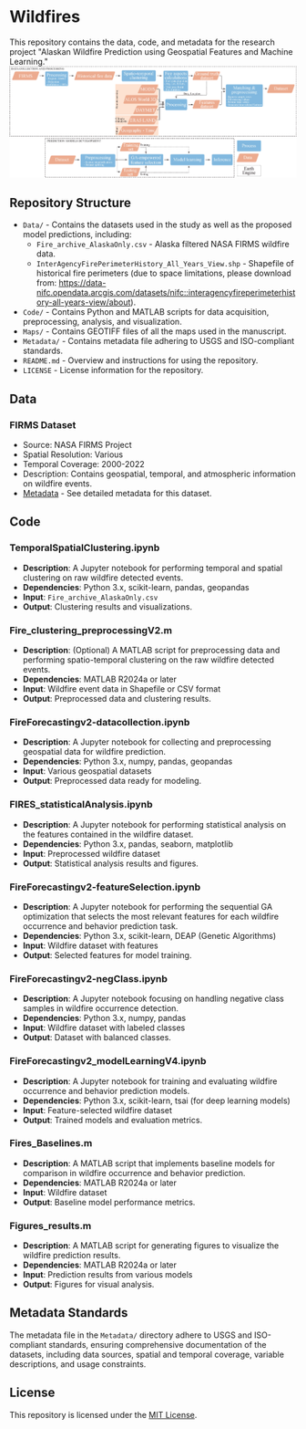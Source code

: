 # Wildfires
This repository contains the data, code, and metadata for the research project "Alaskan Wildfire Prediction using Geospatial Features and Machine Learning."
![The proposed framework for Wildfire occurrence and behavior prediction in Alaska](Cenceptual_Diagram_Fires.jpg "The proposed framework for Wildfire occurrence and behavior prediction in Alaska")

## Repository Structure
- `Data/` - Contains the datasets used in the study as well as the proposed model predictions, including:
  - `Fire_archive_AlaskaOnly.csv` - Alaska filtered NASA FIRMS wildfire data.
  - `InterAgencyFirePerimeterHistory_All_Years_View.shp` - Shapefile of historical fire perimeters (due to space limitations, please download from: https://data-nifc.opendata.arcgis.com/datasets/nifc::interagencyfireperimeterhistory-all-years-view/about).
- `Code/` - Contains Python and MATLAB scripts for data acquisition, preprocessing, analysis, and visualization.
- `Maps/` - Contains GEOTIFF files of all the maps used in the manuscript.
- `Metadata/` - Contains metadata file adhering to USGS and ISO-compliant standards.
- `README.md` - Overview and instructions for using the repository.
- `LICENSE` - License information for the repository.

## Data
### FIRMS Dataset
- Source: NASA FIRMS Project
- Spatial Resolution: Various
- Temporal Coverage: 2000-2022
- Description: Contains geospatial, temporal, and atmospheric information on wildfire events.
- [Metadata](Metadata/FIRMS_metadata.xml) - See detailed metadata for this dataset.

## Code
### TemporalSpatialClustering.ipynb
- **Description**: A Jupyter notebook for performing temporal and spatial clustering on raw wildfire detected events.
- **Dependencies**: Python 3.x, scikit-learn, pandas, geopandas
- **Input**: `Fire_archive_AlaskaOnly.csv`
- **Output**: Clustering results and visualizations.

### Fire_clustering_preprocessingV2.m
- **Description**: (Optional) A MATLAB script for preprocessing data and performing spatio-temporal clustering on the raw wildfire detected events.
- **Dependencies**: MATLAB R2024a or later
- **Input**: Wildfire event data in Shapefile or CSV format
- **Output**: Preprocessed data and clustering results.

### FireForecastingv2-datacollection.ipynb
- **Description**: A Jupyter notebook for collecting and preprocessing geospatial data for wildfire prediction.
- **Dependencies**: Python 3.x, numpy, pandas, geopandas
- **Input**: Various geospatial datasets
- **Output**: Preprocessed data ready for modeling.

### FIRES_statisticalAnalysis.ipynb
- **Description**: A Jupyter notebook for performing statistical analysis on the features contained in the wildfire dataset.
- **Dependencies**: Python 3.x, pandas, seaborn, matplotlib
- **Input**: Preprocessed wildfire dataset
- **Output**: Statistical analysis results and figures.

### FireForecastingv2-featureSelection.ipynb
- **Description**: A Jupyter notebook for performing the sequential GA optimization that selects the most relevant features for each wildfire occurrence and behavior prediction task.
- **Dependencies**: Python 3.x, scikit-learn, DEAP (Genetic Algorithms)
- **Input**: Wildfire dataset with features
- **Output**: Selected features for model training.

### FireForecastingv2-negClass.ipynb
- **Description**: A Jupyter notebook focusing on handling negative class samples in wildfire occurrence detection.
- **Dependencies**: Python 3.x, numpy, pandas
- **Input**: Wildfire dataset with labeled classes
- **Output**: Dataset with balanced classes.

### FireForecastingv2_modelLearningV4.ipynb
- **Description**: A Jupyter notebook for training and evaluating wildfire occurrence and behavior prediction models.
- **Dependencies**: Python 3.x, scikit-learn, tsai (for deep learning models)
- **Input**: Feature-selected wildfire dataset
- **Output**: Trained models and evaluation metrics.

### Fires_Baselines.m
- **Description**: A MATLAB script that implements baseline models for comparison in wildfire occurrence and behavior prediction.
- **Dependencies**: MATLAB R2024a or later
- **Input**: Wildfire dataset
- **Output**: Baseline model performance metrics.

### Figures_results.m
- **Description**: A MATLAB script for generating figures to visualize the wildfire prediction results.
- **Dependencies**: MATLAB R2024a or later
- **Input**: Prediction results from various models
- **Output**: Figures for visual analysis.


## Metadata Standards
The metadata file in the `Metadata/` directory adhere to USGS and ISO-compliant standards, ensuring comprehensive documentation of the datasets, including data sources, spatial and temporal coverage, variable descriptions, and usage constraints.

## License
This repository is licensed under the [MIT License](LICENSE).
